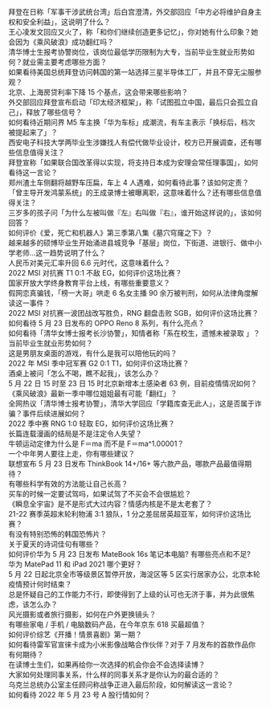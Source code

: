 拜登在日称「军事干涉武统台湾」后白宫澄清，外交部回应「中方必将维护自身主权和安全利益」，这说明了什么？  
王心凌发文回应又火了，称「和你们继续创造更多记忆」，你对她有什么印象？她会因为《乘风破浪》成功翻红吗？  
清华博士生报考协警岗位，该岗位最低学历限制为大专，当前毕业生就业形势如何？就业需主要考虑哪些方面？  
如果看待美国总统拜登访问韩国的第一站选择三星半导体工厂，并且不穿无尘服参观？  
北京、上海房贷利率下降 15 个基点，这会带来哪些影响？  
外交部回应拜登宣布启动「印太经济框架」，称「试图孤立中国，最后只会孤立自己」，释放了哪些信号？  
如何看待近期问界 M5 车主换「华为车标」成潮流，有车主表示「换标后，档次被提起来了」？  
西安电子科技大学两毕业生涉嫌找人有偿代做毕业设计，校方已开展调查，还有哪些信息值得关注？  
拜登宣称「如果联合国改革得以实现，将支持日本成为安理会常任理事国」，如何看待这一言论？  
郑州渣土车侧翻将越野车压扁，车上 4 人遇难，如何看待此事？该如何定责？  
「曾主导开发鸿蒙系统」的王成录博士被曝离职，这意味着什么？还有哪些信息值得关注？  
三岁多的孩子问「为什么左被叫做『左』右叫做『右』，谁开始这样说的」，该如何回答？  
如何评价《爱，死亡和机器人》第三季第八集《墓穴穹窿之下》？  
越来越多的硕博毕业生开始涌进县城竞争「基层」岗位，下街道、进银行、做中小学老师…这一趋势说明了什么？  
人民币对美元汇率升回 6.6 元时代，这意味着什么？  
2022 MSI 对抗赛 T1 0:1 不敌 EG，如何评价这场比赛？  
国家开放大学终身教育平台上线，有哪些重要意义？  
假网恋真骗钱，「榜一大哥」哄走 6 名女主播 90 余万被判刑，如何从法律角度解读这一事件？  
2022 MSI 对抗赛一波团战改写胜负，RNG 翻盘击败 SGB，如何评价这场比赛？  
如何看待 5 月 23 日发布的 OPPO Reno 8 系列，有什么亮点？  
如何看待「清华女博士报考长沙协警」，知情者称「系在校生，遗憾未被录取 」？当前毕业生就业形势如何？  
这是男朋友桌面的游戏，有什么是我可以陪他玩的吗？  
2022 年 MSI 季中冠军赛 G2 0:1 T1，如何评价这场比赛？  
酒桌上被问「怎么不喝，瞧不起我」，该怎么办？  
5 月 22 日 15 时至 23 日 15 时北京新增本土感染者 63 例，目前疫情情况如何？  
《乘风破浪》最新一季中哪位姐姐最有可能「翻红」？  
全网热议「清华博士报考协警」，清华大学回应「学籍库查无此人」，这是否属于诈骗？事件后续进展如何？  
2022 季中赛 RNG 1:0 轻取 EG，如何评价这场比赛？  
长篇连载漫画的结局是不是注定令人失望？  
牛顿运动定律为什么是 F＝ma 而不是 F＝ma^1.00001？  
一个中年男人要往上走，你有哪些建议？  
联想宣布 5 月 23 日发布 ThinkBook 14+/16+ 等六款产品，哪款产品最值得期待？  
有哪些科学有效的方法能让自己长高？  
买车的时候一定要试驾吗，如果试驾了不买会不会很尴尬？  
《瞬息全宇宙》是不是形式大过内容？情感内核是不是太老套了？  
21-22 赛季英超末轮利物浦 3:1 狼队，1 分之差屈居英超亚军，如何评价这场比赛？  
有没有特别恐怖的韩国恐怖片？  
关于夏天的诗词佳句有哪些？  
如何评价华为 5 月 23 日发布 MateBook 16s 笔记本电脑? 有哪些亮点和不足?  
华为 MatePad 11 和 iPad 2021 哪个更好？  
5 月 22 日起北京全市等级景区暂停开放，海淀区等 5 区实行居家办公，北京本轮疫情预计何时结束？  
总是怀疑自己的工作能力不行，即使得到了上级的认可也无济于事，并为此很焦虑，该怎么办？  
风光摄影或者旅行摄影，如何在户外更换镜头？  
有哪些家电 / 手机 / 电脑数码产品，在今年京东 618 买最超值？  
如何评价综艺《开播！情景喜剧》第一期？  
如何看待雷军官宣徕卡成为小米影像战略合作伙伴？对于 7 月发布的首款作品你有何期待？  
在读博士生们，如果再给你一次选择的机会你会不会选择读博？  
大家如何处理同事关系，什么样的同事关系才是你认为的最合适的？  
乌克兰总统办公室主任顾问称战争正进入最后阶段，如何解读这一言论？  
如何看待 2022 年 5 月 23 号 A 股行情如何？  
